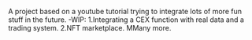 A project based on a youtube tutorial trying to integrate lots of more fun stuff in the future.
-WIP: 1.Integrating a CEX function with real data and a trading system.
      2.NFT marketplace.
      MMany more.